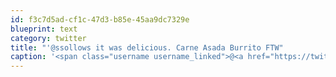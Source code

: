 ```yaml
---
id: f3c7d5ad-cf1c-47d3-b85e-45aa9dc7329e
blueprint: text
category: twitter
title: "'@ssollows it was delicious. Carne Asada Burrito FTW"
caption: '<span class="username username_linked">@<a href="https://twitter.com/ssollows" title="Scott Sollows">ssollows</a></span> it was delicious. Carne Asada Burrito FTW'
---
```

